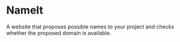 # NameIt
A website that proposes possible names to your project and checks whether the proposed domain is available.
